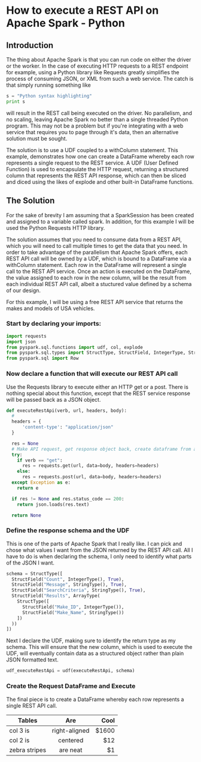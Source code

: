# How to execute a REST API on Apache Spark - Python

## Introduction

The thing about Apache Spark is that you can run code on either the driver or the worker.  In the case of executing HTTP requests to a REST endpoint for example, using a Python library like Requests greatly simplifies the process of consuming JSON, or XML from such a web service.  The catch is that simply running something like

```python
s = "Python syntax highlighting"
print s
```
will result in the REST call being executed on the driver.  No parallelism, and no scaling, leaving Apache Spark no better than a single threaded Python program.  This may not be a problem but if you're integrating with a web service that requires you to page through it's data, then an alternative solution must be sought.

The solution is to use a UDF coupled to a withColumn statement.  This example, demonstrates how one can create a DataFrame whereby each row represents a single request to the REST service.  A UDF (User Defined Function) is used to encapsulate the HTTP request, returning a structured column that represents the REST API response, which can then be sliced and diced using the likes of explode and other built-in DataFrame functions.

## The Solution

For the sake of brevity I am assuming that a SparkSession has been created and assigned to a variable called spark.  In addition, for this example I will be used the Python Requests HTTP library.

The solution assumes that you need to consume data from a REST API, which you will need to call multiple times to get the data that you need.  In order to take advantage of the parallelism that Apache Spark offers, each REST API call will be owned by a UDF, which is bound to a DataFrame via a withColumn statement.  Each row in the DataFrame will represent a single call to the REST API service.  Once an action is executed on the DataFrame, the value assigned to each row in the new column, will be the result from each individual REST API call, albeit a stuctured value defined by a schema of our design.

For this example, I will be using a free REST API service that returns the makes and models of USA vehicles.

### Start by declaring your imports:

```python
import requests
import json
from pyspark.sql.functions import udf, col, explode
from pyspark.sql.types import StructType, StructField, IntegerType, StringType, ArrayType
from pyspark.sql import Row
```

### Now declare a function that will execute our REST API call

Use the Requests library to execute either an HTTP get or a post.  There is nothing special about this function, except that the REST service response will be passed back as a JSON object.

```python
def executeRestApi(verb, url, headers, body):
  #
  headers = {
      'content-type': "application/json"
  }

  res = None
  # Make API request, get response object back, create dataframe from above schema.
  try:
    if verb == "get":
      res = requests.get(url, data=body, headers=headers)
    else:
      res = requests.post(url, data=body, headers=headers)
  except Exception as e:
    return e

  if res != None and res.status_code == 200:
    return json.loads(res.text)

  return None
```

### Define the response schema and the UDF

This is one of the parts of Apache Spark that I really like.  I can pick and chose what values I want from the JSON returned by the REST API call.  All I have to do is when declaring the schema, I only need to identify what parts of the JSON I want.  

```python
schema = StructType([
  StructField("Count", IntegerType(), True),
  StructField("Message", StringType(), True),
  StructField("SearchCriteria", StringType(), True),
  StructField("Results", ArrayType(
    StructType([
      StructField("Make_ID", IntegerType()),
      StructField("Make_Name", StringType())
    ])
  ))
])
```

Next I declare the UDF, making sure to identify the return type as my schema.  This will ensure that the new column, which is used to execute the UDF, will eventually contain data as a structured object rather than plain JSON formatted text.

```python
udf_executeRestApi = udf(executeRestApi, schema)
```

### Create the Request DataFrame and Execute

The final piece is to create a DataFrame whereby each row represents a single REST API call.  


| Tables        | Are           | Cool  |
| ------------- |:-------------:| -----:|
| col 3 is      | right-aligned | $1600 |
| col 2 is      | centered      |   $12 |
| zebra stripes | are neat      |    $1 |

